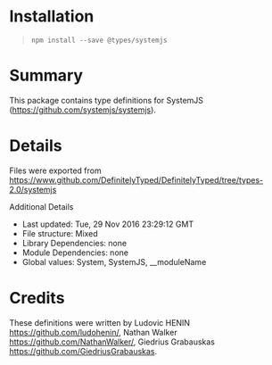 # Installation
> `npm install --save @types/systemjs`

# Summary
This package contains type definitions for SystemJS (https://github.com/systemjs/systemjs).

# Details
Files were exported from https://www.github.com/DefinitelyTyped/DefinitelyTyped/tree/types-2.0/systemjs

Additional Details
 * Last updated: Tue, 29 Nov 2016 23:29:12 GMT
 * File structure: Mixed
 * Library Dependencies: none
 * Module Dependencies: none
 * Global values: System, SystemJS, __moduleName

# Credits
These definitions were written by Ludovic HENIN <https://github.com/ludohenin/>, Nathan Walker <https://github.com/NathanWalker/>, Giedrius Grabauskas <https://github.com/GiedriusGrabauskas>.
